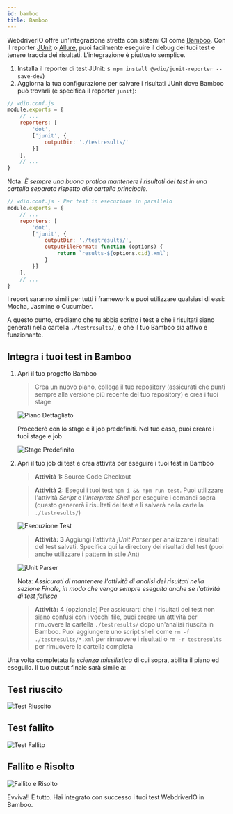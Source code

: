 ```yaml
---
id: bamboo
title: Bamboo
---
```


WebdriverIO offre un'integrazione stretta con sistemi CI come [Bamboo](https://www.atlassian.com/software/bamboo). Con il reporter [JUnit](https://webdriver.io/docs/junit-reporter.html) o [Allure](https://webdriver.io/docs/allure-reporter.html), puoi facilmente eseguire il debug dei tuoi test e tenere traccia dei risultati. L'integrazione è piuttosto semplice.

1. Installa il reporter di test JUnit: `$ npm install @wdio/junit-reporter --save-dev`)
1. Aggiorna la tua configurazione per salvare i risultati JUnit dove Bamboo può trovarli (e specifica il reporter `junit`):

```js
// wdio.conf.js
module.exports = {
    // ...
    reporters: [
        'dot',
        ['junit', {
            outputDir: './testresults/'
        }]
    ],
    // ...
}
```
Nota: *È sempre una buona pratica mantenere i risultati dei test in una cartella separata rispetto alla cartella principale.*

```js
// wdio.conf.js - Per test in esecuzione in parallelo
module.exports = {
    // ...
    reporters: [
        'dot',
        ['junit', {
            outputDir: './testresults/',
            outputFileFormat: function (options) {
                return `results-${options.cid}.xml`;
            }
        }]
    ],
    // ...
}
```

I report saranno simili per tutti i framework e puoi utilizzare qualsiasi di essi: Mocha, Jasmine o Cucumber.

A questo punto, crediamo che tu abbia scritto i test e che i risultati siano generati nella cartella ```./testresults/```, e che il tuo Bamboo sia attivo e funzionante.

## Integra i tuoi test in Bamboo

1. Apri il tuo progetto Bamboo
    > Crea un nuovo piano, collega il tuo repository (assicurati che punti sempre alla versione più recente del tuo repository) e crea i tuoi stage

    ![Piano Dettagliato](/img/bamboo/plancreation.png "Piano Dettagliato")

    Procederò con lo stage e il job predefiniti. Nel tuo caso, puoi creare i tuoi stage e job

    ![Stage Predefinito](/img/bamboo/defaultstage.png "Stage Predefinito")
2. Apri il tuo job di test e crea attività per eseguire i tuoi test in Bamboo
    >**Attività 1:** Source Code Checkout

    >**Attività 2:** Esegui i tuoi test ```npm i && npm run test```. Puoi utilizzare l'attività *Script* e l'*Interprete Shell* per eseguire i comandi sopra (questo genererà i risultati del test e li salverà nella cartella ```./testresults/```)

    ![Esecuzione Test](/img/bamboo/testrun.png "Esecuzione Test")

    >**Attività: 3** Aggiungi l'attività *jUnit Parser* per analizzare i risultati del test salvati. Specifica qui la directory dei risultati del test (puoi anche utilizzare i pattern in stile Ant)

    ![jUnit Parser](/img/bamboo/junitparser.png "jUnit Parser")

    Nota: *Assicurati di mantenere l'attività di analisi dei risultati nella sezione *Finale*, in modo che venga sempre eseguita anche se l'attività di test fallisce*

    >**Attività: 4** (opzionale) Per assicurarti che i risultati del test non siano confusi con i vecchi file, puoi creare un'attività per rimuovere la cartella ```./testresults/``` dopo un'analisi riuscita in Bamboo. Puoi aggiungere uno script shell come ```rm -f ./testresults/*.xml``` per rimuovere i risultati o ```rm -r testresults``` per rimuovere la cartella completa

Una volta completata la *scienza missilistica* di cui sopra, abilita il piano ed eseguilo. Il tuo output finale sarà simile a:

## Test riuscito

![Test Riuscito](/img/bamboo/successfulltest.png "Test Riuscito")

## Test fallito

![Test Fallito](/img/bamboo/failedtest.png "Test Fallito")

## Fallito e Risolto

![Fallito e Risolto](/img/bamboo/failedandfixed.png "Fallito e Risolto")

Evviva!! È tutto. Hai integrato con successo i tuoi test WebdriverIO in Bamboo.
